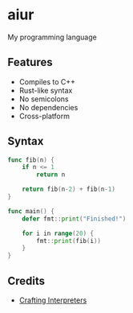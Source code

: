 # aiur

My programming language

## Features
- Compiles to C++
- Rust-like syntax
- No semicolons
- No dependencies
- Cross-platform

## Syntax
```go
func fib(n) {
    if n <= 1
        return n

    return fib(n-2) + fib(n-1)
}

func main() {
    defer fmt::print("Finished!")

    for i in range(20) {
        fmt::print(fib(i))
    }
}
```

## Credits
* [Crafting Interpreters](http://www.craftinginterpreters.com/)